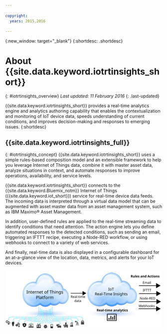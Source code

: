 ```yaml
---

copyright:
  years: 2015,2016

---
```


{:new_window: target="_blank"}
{:shortdesc: .shortdesc}

# About {{site.data.keyword.iotrtinsights_short}}
{: #iotrtinsights_overview}
*Last updated: 11 February 2016*
{: .last-updated}

{{site.data.keyword.iotrtinsights_short}} provides a real-time analytics engine and analytics authoring capability that enables the contextualization and monitoring of IoT device data, speeds understanding of current conditions, and improves decision-making and responses to emerging issues.
{:shortdesc}

## {{site.data.keyword.iotrtinsights_full}}
{: #iotrtinsights_concept}
{{site.data.keyword.iotrtinsights_short}} uses a simple rules-based composition model and an extensible framework to help you leverage Internet of Things data, combine it with master asset data, analyze situations in context, and automate responses to improve operations, availability, and service levels.

{{site.data.keyword.iotrtinsights_short}} connects to the {{site.data.keyword.Bluemix_notm}} Internet of Things ({{site.data.keyword.iot_short}}) service for real-time device data feeds. The incoming data is interpreted through a virtual data model that can be augmented with asset master data from an asset management system, such as IBM Maximo&reg; Asset Management.

In addition, user-defined rules are applied to the real-time streaming data to identify conditions that need attention. The action engine lets you define automated responses to the detected conditions, such as sending an email, triggering an IFTTT recipe, executing a Node-RED workflow, or using webhooks to connect to a variety of web services.  

And finally, real-time data is also displayed in a configurable dashboard for an at-a-glance view of the location, data, metrics, and alerts for your IoT devices.

![The {{site.data.keyword.iotrtinsights_short}} architecture.](images/iota.svg "{{site.data.keyword.iotrtinsights_short}} architecture")

